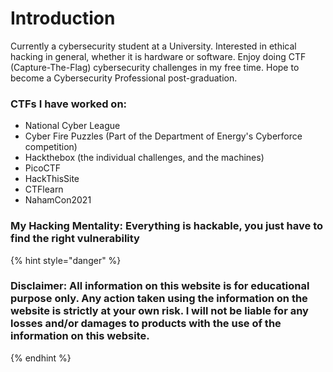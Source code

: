 # Introduction

Currently a cybersecurity student at a University. Interested in ethical hacking in general, whether it is hardware or software. Enjoy doing CTF \(Capture-The-Flag\) cybersecurity challenges in my free time. Hope to become a Cybersecurity Professional post-graduation. 

### CTFs I have worked on:

* National Cyber League
* Cyber Fire Puzzles \(Part of the Department of Energy's Cyberforce competition\)
* Hackthebox \(the individual challenges, and the machines\)
* PicoCTF
* HackThisSite
* CTFlearn
* NahamCon2021

### My Hacking Mentality: Everything is hackable, you just have to find the right vulnerability

{% hint style="danger" %}
### Disclaimer: All information on this website is for educational purpose only. Any action taken using the information on the website is strictly at your own risk. I will not be liable for any losses and/or damages to products with the use of the information on this website.
{% endhint %}




